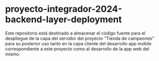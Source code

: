 # proyecto-integrador-2024-backend-layer-deployment
Este repositorio está destinado a almacenar el código fuente para el despliegue de la capa del servidor del proyecto "Tienda de campeones" para su posterior uso tanto en la capa cliente del desarrollo app mobile correspondiente a este proyecto como al desarrollo de la app web del mismo.
